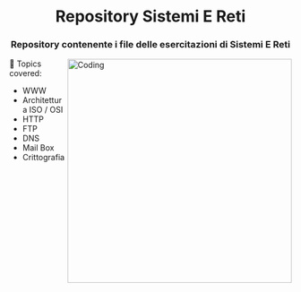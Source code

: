 <h1 align="center">Repository Sistemi E Reti</h1>
<h3 align="center">Repository contenente i file delle esercitazioni di Sistemi E Reti</h3>
<img align="right" alt="Coding" width="400" src="https://cdn.dribbble.com/users/1162077/screenshots/3848914/programmer.gif">

🔭 Topics covered:
-   WWW
-   Architettura ISO / OSI
-   HTTP
-   FTP
-   DNS
-   Mail Box
-   Crittografia
